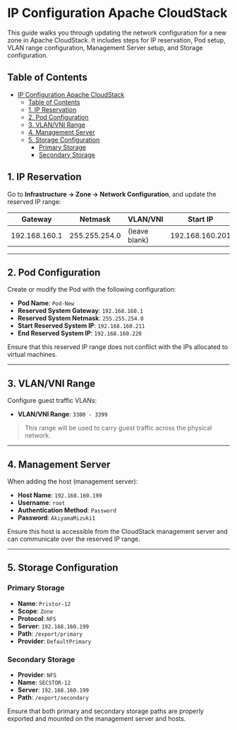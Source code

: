 # IP Configuration Apache CloudStack

This guide walks you through updating the network configuration for a new zone in Apache CloudStack. It includes steps for IP reservation, Pod setup, VLAN range configuration, Management Server setup, and Storage configuration.

## Table of Contents

- [IP Configuration Apache CloudStack](#ip-configuration-apache-cloudstack)
  - [Table of Contents](#table-of-contents)
  - [1. IP Reservation](#1-ip-reservation)
  - [2. Pod Configuration](#2-pod-configuration)
  - [3. VLAN/VNI Range](#3-vlanvni-range)
  - [4. Management Server](#4-management-server)
  - [5. Storage Configuration](#5-storage-configuration)
    - [Primary Storage](#primary-storage)
    - [Secondary Storage](#secondary-storage)

## 1. IP Reservation

Go to **Infrastructure → Zone → Network Configuration**, and update the reserved IP range:

| **Gateway**   | **Netmask**   | **VLAN/VNI**  | **Start IP**    | **End IP**      |
| ------------- | ------------- | ------------- | --------------- | --------------- |
| 192.168.160.1 | 255.255.254.0 | (leave blank) | 192.168.160.201 | 192.168.160.210 |

---

## 2. Pod Configuration

Create or modify the Pod with the following configuration:

- **Pod Name**: `Pod-New`
- **Reserved System Gateway**: `192.168.160.1`
- **Reserved System Netmask**: `255.255.254.0`
- **Start Reserved System IP**: `192.168.160.211`
- **End Reserved System IP**: `192.168.160.220`

Ensure that this reserved IP range does not conflict with the IPs allocated to virtual machines.

---

## 3. VLAN/VNI Range

Configure guest traffic VLANs:

- **VLAN/VNI Range**: `3300 - 3399`

> This range will be used to carry guest traffic across the physical network.

---

## 4. Management Server

When adding the host (management server):

- **Host Name**: `192.168.160.199`
- **Username**: `root`
- **Authentication Method**: `Password`
- **Password**: `AkiyamaMizuki1`

Ensure this host is accessible from the CloudStack management server and can communicate over the reserved IP range.

---

## 5. Storage Configuration

### Primary Storage

- **Name**: `Pristor-12`
- **Scope**: `Zone`
- **Protocol**: `NFS`
- **Server**: `192.168.160.199`
- **Path**: `/export/primary`
- **Provider**: `DefaultPrimary`

### Secondary Storage

- **Provider**: `NFS`
- **Name**: `SECSTOR-12`
- **Server**: `192.168.160.199`
- **Path**: `/export/secondary`

Ensure that both primary and secondary storage paths are properly exported and mounted on the management server and hosts.

